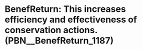 # BenefReturn: __This increases efficiency and effectiveness of conservation actions.__ (PBN__BenefReturn_1187)

